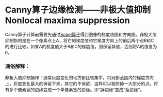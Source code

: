 # Canny算子边缘检测——非极大值抑制Nonlocal maxima suppression

Canny算子计算前需要先通过[Sobel算子](https://so.csdn.net/so/search?q=Sobel算子&spm=1001.2101.3001.7020)得到图像的梯度值图和方向图。非极大值抑制指的是在一个像素点上A，将它的梯度值和它梯度方向上的前后两个点B和C的进行比较，如果A的梯度值大于B和C的梯度值，则保留其值，否则将A的值置为0。

### 通俗解释：

​	非极大值抑制操作：通常灰度变化的地方都比较集中，将局部范围内的梯度方向上，灰度变化最大的保留下来，其它的不保留，这样可以剔除掉一大部分的点。将有多个像素宽的边缘变成一个单像素宽的边缘。即“胖边缘”变成“瘦边缘”。

